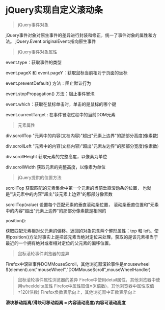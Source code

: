 # jQuery实现自定义滚动条

> jQuery事件对象

jQuery事件对象对原生事件的差异进行封装和修正，统一了事件对象的属性和方法。 jQuery.Event.originalEvent:指向原生事件
> jQuery事件对象属性

  event.type：获取事件的类型

  event.pageX 和 event.pageY：获取鼠标当前相对于页面的坐标

event.preventDefault() 方法：阻止默认行为

event.stopPropagation() 方法：阻止事件冒泡

event.which：获取在鼠标单击时，单击的是鼠标的哪个键

event.currentTarget : 在事件冒泡过程中的当前DOM元素

>元素属性

div.scrollTop "元素中的内容(文档内容)"超出"元素上边界"的那部分高度(像素数)

div.scrollLeft "元素中的内容(文档内容)"超出"元素左边界"的那部分宽度(像素数)

div.scrollHeight 获取元素的完整高度，以像素为单位

div.scrollWidth 获取元素的完整高度，以像素为单位

>jQuery提供的位置方法

scrollTop 获取匹配的元素集合中第一个元素的当前垂直滚动条的位置， 也就是"该元素中的内容"超出"该元素上边界"的那部分像素数

scrollTop(value) 设置每个匹配元素的垂直滚动条位置， 滚动条垂直位置和"元素中的内容"超出"元素上边界"的那部分像素数是相同的

position():

获取匹配元素相对父元素的偏移。返回的对象包含两个整形属性：top 和 left。使用position()方法时事实上是把该元素当绝对定位来处理，获取的是该元素相当于最近的一个拥有绝对或者相对定位的父元素的偏移位置。

>鼠标滚轮事件浏览器的差异

Firefox中滚轮事件DOMMouseScroll，其他浏览器滚轮事件是mousewheel 
$(element).on("mouseWheel","DOMMouseScroll",mouseWheelHandler)

>鼠标滚轮事件属性浏览器的差异
Firefox中使用detail属性，其他浏览器中使用wheeldelta属性 Firefox中属性取值±3(倍数)，其他浏览器中属性取值±120(倍数) Firefox负数表示向上，其他浏览器中正数表示向上

**滑块移动距离/滑块可移动距离 = 内容滚动高度/内容可滚动高度**
